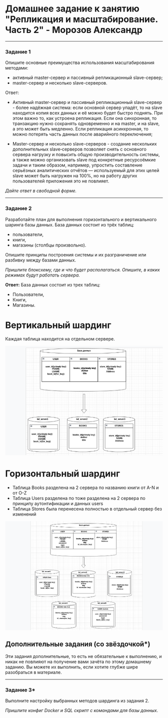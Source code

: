 # Домашнее задание к занятию "Репликация и масштабирование. Часть 2" - Морозов Александр

---

### Задание 1

Опишите основные преимущества использования масштабирования методами:

- активный master-сервер и пассивный репликационный slave-сервер; 
- master-сервер и несколько slave-серверов.


Ответ:
- Активный master-сервер и пассивный репликационный slave-сервер - более надёжная система: если основной сервер упадёт, то на slave находится копия всех данных и её можно будет быстро поднять. При этом важно то, как устроена репликация. Если она синхронная, то транзакцию нужно сохранять одновременно и на master, и на slave, а это может быть медленно. Если репликация асинхронная, то можно потерять часть данных после аварийного переключения;

- Master-сервер и несколько slave-серверов - создание нескольких дополнительных slave‑серверов позволяет снять с основного сервера нагрузку и повысить общую производительность системы, а также можно организовать slave под конкретные ресурсоёмкие задачи и таким образом, например, упростить составление серьёзных аналитических отчётов — используемый для этих целей slave может быть нагружен на 100%, но на работу других пользователей приложения это не повлияет.

*Дайте ответ в свободной форме.*

---

### Задание 2


Разработайте план для выполнения горизонтального и вертикального шаринга базы данных. База данных состоит из трёх таблиц: 

- пользователи, 
- книги, 
- магазины (столбцы произвольно). 

Опишите принципы построения системы и их разграничение или разбивку между базами данных.

*Пришлите блоксхему, где и что будет располагаться. Опишите, в каких режимах будут работать сервера.* 

**Ответ:**
База данных состоит из трех таблиц:

- Пользователи,
- Книги,
- Магазины.

# Вертикальный шардинг
Каждая таблица находится на отдельном сервере. 

![alt text](https://github.com/Mars12121/hw-12-07/blob/main/img/1.png)

# Горизонтальный шардинг
- Таблица Books разделена на 2 сервера по названию книги от A-N и от O-Z
- Таблица Users разделена по тоже разделена на 2 сервера по принципу аутонтификации и данных users
- Таблица Stores была перенесена полностью в отдельный сервер без изменений 

![alt text](https://github.com/Mars12121/hw-12-07/blob/main/img/2.png)

## Дополнительные задания (со звёздочкой*)
Эти задания дополнительные, то есть не обязательные к выполнению, и никак не повлияют на получение вами зачёта по этому домашнему заданию. Вы можете их выполнить, если хотите глубже шире разобраться в материале.

---

### Задание 3*

Выполните настройку выбранных методов шардинга из задания 2.

*Пришлите конфиг Docker и SQL скрипт с командами для базы данных*.